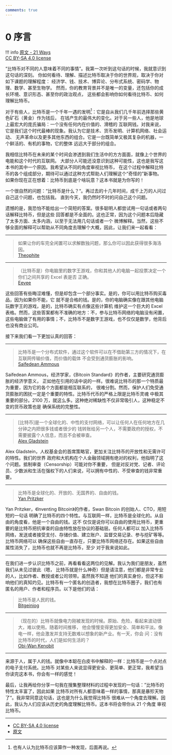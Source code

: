 ```yaml
---
comments: true
---
```


# 0 序言

!!! info 
    [原文 - 21 Ways](https://21-ways.com/)  
    [CC BY-SA 4.0 license](https://creativecommons.org/licenses/by-sa/4.0/)

“比特币对不同的人意味着不同的事情”。我第一次听到这句话的时候，我就意识到这句话的深刻。
你如何看待、理解、描述比特币取决于你的世界观，取决于你对如下课题的理解程度：
经济学、钱、技术、博弈论、分布式系统、密码学、物理、数学、甚至生物学。
然而，你的教育背景并不是唯一的变量，还包括你的成长环境、意识形态、甚至你的政治观点，
这些都会影响你如何看待比特币、如何理解比特币。

对于有些人，比特币是一个千年一遇的发明[^1]：它是自从我们几千年前选择那些黄色矿石（黄金）作为钱后，
在钱产生的最伟大的变化。对于另一些人，他是地球上最宏大的庞氏骗局：一个没有任何内在价值的、滑稽的
互联网钱。对我来说，它是我们这个时代最棒的现象。我认为它是技术、货币发明、计算机网络、社会运动、
无声革命以及更多其他东西的组合。它是一台既简单又极其复杂的机器，一个鲜活的、有机的事物，它的整体
远远大于部分的组合。

我相信比特币在未来的某个时间会渗透到我们生活中的方方面面，就像上个世界的电能和这个时代的互联网。
大部分人可能还没意识到这种可能性，这也是我写这本书的其中一个原因。我希望从不同的角度审视比特币，
在这个过程中解释比特币的各个组成部分，期待可以通过这种方式帮助人们理解这个“奇怪的”新事物。
如果你现在正在想着：比特币到底是个啥玩意？这本书就是为你写的！

一个很自然的问题：“比特币是什么？“。再过去的十几年时间，成千上万的人问过自己这个问题，也包括我。
直到今天，我仍然时不时的问自己这个问题。

遗憾的是，我恐怕不能给出一个简短的答案。很多聪明人都尝试用一句话或者两句话解释比特币，但是这些
回答都是不全面的。这也正常，因为这个问题本后隐藏了太多方面、太多内涵，以至于无法用几句话或者一个
微博解释。当然，这些不够全面的解释可以帮助从不同角度去理解个大概，因此，让我们来一起看看：

---
> 如果让你的车完全闲置可以求解数独问题，那么你可以因此获得很多海洛因。  
> [Theophite](https://archive.is/bh9yA)
--- 
> （比特币是）你电脑里的数字王游戏，你和其他人的电脑一起投票决定一个你们之间共享的 Excel 表是否
> 正确。  
> [Eevee](https://archive.is/xNuVR)

这些回答有些晦涩难懂，但是却包含一个部分事实。是的，你可以用比特币购买毒品，因为如果你不能，它
就不是合格的钱。是的，你的电脑确实像在跟其他电脑玩数字王的游戏，是的，比特币确实有点像这些计算机
维护这一个巨大的 Excel 表格。然而，这些答案都有不准确的地方：不，参与比特币网络的电脑没有闲置，
这些电脑做了有用的事情；不，比特币不是数字王游戏，也不仅仅是数学，他背后也没有商业公司。

接下来我们看一下更加认真的回答：

---
> 比特币是一个分布式软件，通过这个软件可以在不借助第三方的情况下，在互联网传输价值，而价值的载体
> 不会受到通货膨胀的影响。  
> [Saifedean Ammous](https://amzn.to/2TLl5RP)

Saifedean Ammous，经济学家，《Bitcoin Standard》的作者，主要研究通货膨胀的经济学意义，
正如他在引用的话中说的一样。很难说比特币的那一个特质最为重要，因为它的各个方面都是相互联系的，
很难分割。然而，保护人们免受通货膨胀的困扰一定是个重要的特性。比特币代币的严格上限是比特币灵魂
中极其重要的部分。2100 万，就这么多。这种绝对稀缺性不仅非常吸引人，这种稳定不变的货币政策也是
确保系统的完整性。

---
> [比特币]是一个全球化的、中性的支付网络，可以让任何人在任何地方在几分钟之内把很多钱或者很少的
> 钱转账给另一个人，不需要政府的授权，不需要披露个人信息，而且不会被审查。  
> [Alex Gladstein](https://archive.is/uFvTM)

Alex Gladstein，人权基金会的首席策略官，更加关注比特币的开放性和无需许可的特性。我们的世界
政府和大机构在个人金融领域拥有绝对的权利，他指明了这个问题。抵制审查（Censorship）可能对你不重要，
但是对反对党、记者、评论员、少数派和生活在强权下的人们来说，可以拥有中性的、不受审查的钱非常重要。

---

> 比特币是全球化的、开放的、无国界的、自由的钱。  
> [Yan Pritzker](https://archive.is/n6OLg)

Yan Pritzker，《Inventing Bitcoin》的作者，Swan Bitcoin 的创始人、CTO，用短短的一句话
明确了比特币的四个特性。与互联网一样，比特币是全球化的。从自由的角度看，他是一个自由的钱。这不
仅仅是说你可以自由的使用比特币，更重要的是比特币把抗审查的自由特性放在协议的基础层。任何人都可以
加入比特币网络，发送或者接受支付、存储价值、建立账户、监督交易记录、参与挖矿等等。比特币网络可以
确保这些自由一直存在，只要比特币网络还存在。如果这些自由属性消失了，比特币也就不再是比特币，至少
对于我来说如此。

---

在我们进一步认识比特币之前，再看看看这两位的见解。我认为我们是朋友，虽然我们从未见过彼此（嗯，
比特币就是什么神奇）但是请注意，他们都是非常专业的人，比如作者、教授或者公司领带。虽然我不知道
他们的真实身份，但这不影响他们的真知灼见。比特币有一个匿名的创造者，我想在比特币圈子，我们也有
匿名的用户、作者和程序员。以下是他们的话：

> 比特币是人民的钱。  
> [Bitgeiniog](https://archive.is/ecmnK)

---

> （现在的）比特币就像电力刚被发现的时候。原始、危险，看起来波动很大，难以使用。随着时间推移，
> 他会慢慢变得更加安全、简单和平淡。像电一样，他会激发并支持无数难以想象的新产业。有一天，你会
> 问：没有比特币的时代，人们是如何生活的？  
> [Obi-Wan Kenobit](https://archive.is/9IZgC)
---

来源于人，属于人的钱。就像中本聪在白皮书中解释的一样：比特币是一个点对点的电子支付系统。比特币
对某些人来说显得更安全、更简单、更正常，我希望当你读完这本书，你会有一样的感觉！

最后，让我再给你分享一句我在搜集整理材料的过程中发现的一句话：”比特币的特性太丰富了，因此如果
比特币对所有人都意味着一样的事情，那真是暴殄天物了“。我非常同意这句话，这也是为什么我觉得比特币
很难从一个角度去理解。因此，我认为人们应该从历史的角度理解比特币。这本书将会带你从 21 个角度
审视比特币。

---

- [CC BY-SA 4.0 license](https://creativecommons.org/licenses/by-sa/4.0/)
- [原文](https://21-ways.com/ch0-02-introduction/#fn:invention)


[^1]: 也有人认为比特币应该算作一种发现，后面再说。